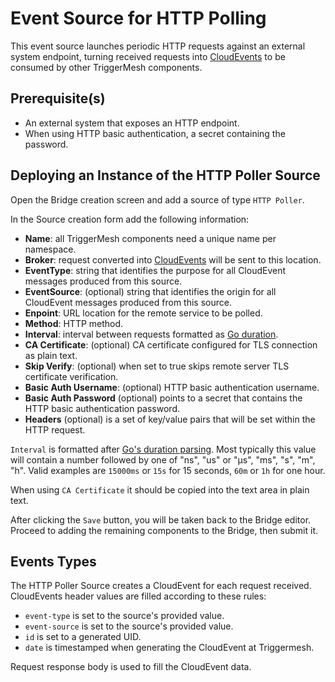 # Event Source for HTTP Polling

This event source launches periodic HTTP requests against an external system endpoint, turning received requests into [CloudEvents][ce] to be consumed by other TriggerMesh components.

## Prerequisite(s)

* An external system that exposes an HTTP endpoint.
* When using HTTP basic authentication, a secret containing the password.

## Deploying an Instance of the HTTP Poller Source

Open the Bridge creation screen and add a source of type `HTTP Poller`.

In the Source creation form add the following information:

* **Name**: all TriggerMesh components need a unique name per namespace.
* **Broker**: request converted into [CloudEvents][ce] will be sent to this location.
* **EventType**: string that identifies the purpose for all CloudEvent messages produced from this source.
* **EventSource**: (optional) string that identifies the origin for all CloudEvent messages produced from this source.
* **Enpoint**: URL location for the remote service to be polled.
* **Method**: HTTP method.
* **Interval**: interval between requests formatted as [Go duration][go-duration].
* **CA Certificate**: (optional) CA certificate configured for TLS connection as plain text.
* **Skip Verify**: (optional) when set to true skips remote server TLS certificate verification.
* **Basic Auth Username**: (optional) HTTP basic authentication username.
* **Basic Auth Password** (optional) points to a secret that contains the HTTP basic authentication password.
* **Headers** (optional) is a set of key/value pairs that will be set within the HTTP request.

`Interval` is formatted after [Go's duration parsing][go-duration]. Most typically this value will contain a number followed by one of "ns", "us" or "µs", "ms", "s", "m", "h". Valid examples are `15000ms` or `15s` for 15 seconds, `60m` or `1h` for one hour.

When using `CA Certificate` it should be copied into the text area in plain text.

After clicking the `Save` button, you will be taken back to the Bridge editor. Proceed to adding the remaining components to the Bridge, then submit it.

## Events Types

The HTTP Poller Source creates a CloudEvent for each request received. CloudEvents header values are filled according to these rules:

* `event-type` is set to the source's provided value.
* `event-source` is set to the source's provided value.
* `id` is set to a generated UID.
* `date` is timestamped when generating the CloudEvent at Triggermesh.

Request response body is used to fill the CloudEvent data.

[ce]: https://cloudevents.io
[go-duration]: https://golang.org/pkg/time/#ParseDuration
